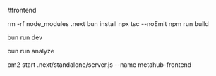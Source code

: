#frontend   

rm -rf node_modules  .next
bun install
npx tsc --noEmit
npm run build


bun run dev



bun run analyze

pm2 start .next/standalone/server.js --name metahub-frontend

